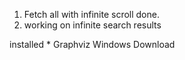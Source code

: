 1. Fetch all with infinite scroll done.
2. working on infinite search results


installed *
    Graphviz Windows Download